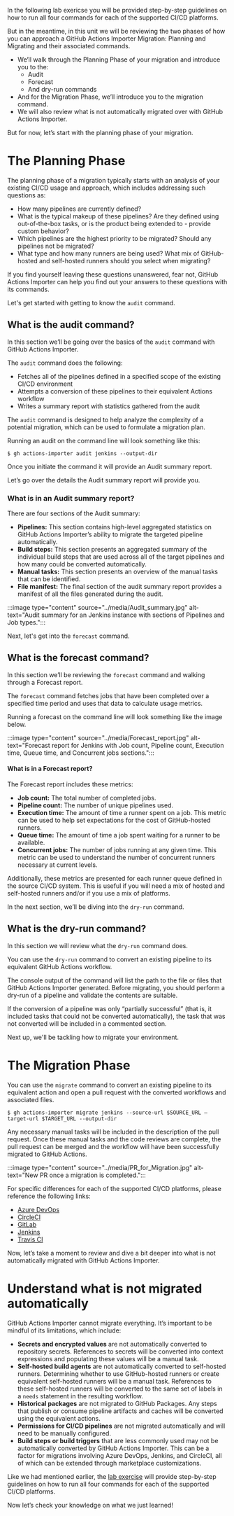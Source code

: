 In the following lab exericse you will be provided step-by-step guidelines on how to run all four commands for each of the supported CI/CD platforms. 

But in the meantime, in this unit we will be reviewing the two phases of how you can approach a GitHub Actions Importer Migration: Planning and Migrating and their associated commands.

- We’ll walk through the Planning Phase of your migration and introduce you to the:
  - Audit
  - Forecast
  - And dry-run commands
- And for the Migration Phase, we’ll introduce you to the migration command.
- We will also review what is not automatically migrated over with GitHub Actions Importer. 

But for now, let’s start with the planning phase of your migration.

# The Planning Phase

The planning phase of a migration typically starts with an analysis of your existing CI/CD usage and approach, which includes addressing such questions as:

- How many pipelines are currently defined?
- What is the typical makeup of these pipelines? Are they defined using out-of-the-box tasks, or is the product being extended to - provide custom behavior?
- Which pipelines are the highest priority to be migrated? Should any pipelines not be migrated?
- What type and how many runners are being used? What mix of GitHub-hosted and self-hosted runners should you select when migrating?

If you find yourself leaving these questions unanswered, fear not, GitHub Actions Importer can help you find out your answers to these questions with its commands. 


Let's get started with getting to know the ```audit``` command. 

## What is the audit command?
In this section we’ll be going over the basics of the ```audit``` command with GitHub Actions Importer.

The ```audit``` command does the following: 
- Fetches all of the pipelines defined in a specified scope of the existing CI/CD environment
- Attempts a conversion of these pipelines to their equivalent Actions workflow 
- Writes a summary report with statistics gathered from the audit 

The ```audit``` command is designed to help analyze the complexity of a potential migration, which can be used to formulate a migration plan. 

Running an audit on the command line will look something like this:
```
$ gh actions-importer audit jenkins --output-dir 
```

Once you initiate the command it will provide an Audit summary report.

Let’s go over the details the Audit summary report will provide you. 

### What is in an Audit summary report?

There are four sections of the Audit summary: 

- **Pipelines:** This section contains high-level aggregated statistics on GitHub Actions Importer’s ability to migrate the targeted pipeline automatically.
- **Build steps:** This section presents an aggregated summary of the individual build steps that are used across all of the target pipelines and how many could be converted automatically.
- **Manual tasks:** This section presents an overview of the manual tasks that can be identified.
- **File manifest:** The final section of the audit summary report provides a manifest of all the files generated during the audit. 

:::image type="content" source="../media/Audit_summary.jpg" alt-text="Audit summary for an Jenkins instance with sections of Pipelines and Job types.":::

Next, let's get into the ```forecast``` command. 

## What is the forecast command?

In this section we’ll be reviewing the ```forecast``` command and walking through a Forecast report. 

The ```forecast``` command fetches jobs that have been completed over a specified time period and uses that data to calculate usage metrics.

Running a forecast on the command line will look something like the image below. 

:::image type="content" source="../media/Forecast_report.jpg" alt-text="Forecast report for Jenkins with Job count, Pipeline count, Execution time, Queue time, and Concurrent jobs sections.":::


#### What is in a Forecast report?

The Forecast report includes these metrics:

- **Job count:** The total number of completed jobs.
- **Pipeline count:** The number of unique pipelines used.
- **Execution time:** The amount of time a runner spent on a job. This metric can be used to help set expectations for the cost of GitHub-hosted runners.
- **Queue time:** The amount of time a job spent waiting for a runner to be available.
- **Concurrent jobs:** The number of jobs running at any given time. This metric can be used to understand the number of concurrent runners necessary at current levels.

Additionally, these metrics are presented for each runner queue defined in the source CI/CD system. This is useful if you will need a mix of hosted and self-hosted runners and/or if you use a mix of platforms.

In the next section, we’ll be diving into the ```dry-run``` command. 

## What is the dry-run command?

In this section we will review what the ```dry-run``` command does. 

You can use the ```dry-run``` command to convert an existing pipeline to its equivalent GitHub Actions workflow. 

The console output of the command will list the path to the file or files that GitHub Actions Importer generated. Before migrating, you should perform a dry-run of a pipeline and validate the contents are suitable.

If the conversion of a pipeline was only “partially successful” (that is, it included tasks that could not be converted automatically), the task that was not converted will be included in a commented section.

Next up, we'll be tackling how to migrate your environment. 

# The Migration Phase

You can use the ```migrate``` command to convert an existing pipeline to its equivalent action and open a pull request with the converted workflows and associated files.

```
$ gh actions-importer migrate jenkins --source-url $SOURCE_URL –target-url $TARGET_URL --output-dir 
```

Any necessary manual tasks will be included in the description of the pull request. Once these manual tasks and the code reviews are complete, the pull request can be merged and the workflow will have been successfully migrated to GitHub Actions.

:::image type="content" source="../media/PR_for_Migration.jpg" alt-text="New PR once a migration is completed.":::

For specific differences for each of the supported CI/CD platforms, please reference the following links:

- [Azure DevOps](https://docs.github.com/en/actions/migrating-to-github-actions/migrating-from-azure-pipelines-to-github-actions)
- [CircleCI](https://docs.github.com/en/actions/migrating-to-github-actions/migrating-from-circleci-to-github-actions)
- [GitLab](https://docs.github.com/en/actions/migrating-to-github-actions/migrating-from-gitlab-cicd-to-github-actions)
- [Jenkins](https://docs.github.com/en/actions/migrating-to-github-actions/migrating-from-jenkins-to-github-actions)
- [Travis CI](https://docs.github.com/en/actions/migrating-to-github-actions/migrating-from-travis-ci-to-github-actions)

Now, let’s take a moment to review and dive a bit deeper into what is not automatically migrated with GitHub Actions Importer. 

# Understand what is not migrated automatically

GitHub Actions Importer cannot migrate everything. It’s important to be mindful of its limitations, which include:

- **Secrets and encrypted values** are not automatically converted to repository secrets. References to secrets will be converted into context expressions and populating these values will be a manual task.
- **Self-hosted build agents** are not automatically converted to self-hosted runners. Determining whether to use GitHub-hosted runners or create equivalent self-hosted runners will be a manual task. References to these self-hosted runners will be converted to the same set of labels in a ```needs``` statement in the resulting workflow.
- **Historical packages** are not migrated to GitHub Packages. Any steps that publish or consume pipeline artifacts and caches will be converted using the equivalent actions.
- **Permissions for CI/CD pipelines** are not migrated automatically and will need to be manually configured.
- **Build steps or build triggers** that are less commonly used may not be automatically converted by GitHub Actions Importer. This can be a factor for migrations involving Azure DevOps, Jenkins, and CircleCI, all of which can be extended through marketplace customizations.


Like we had mentioned earlier, the [lab exercise](https://github.com/actions/importer-labs) will provide step-by-step guidelines on how to run all four commands for each of the supported CI/CD platforms. 

Now let’s check your knowledge on what we just learned!



